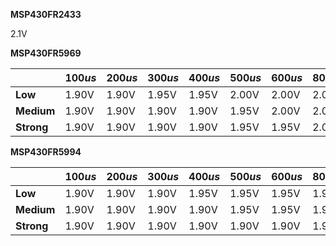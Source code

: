 **MSP430FR2433**

$2.1\text{V}$

**MSP430FR5969**

|            | $100us$        | $200us$        | $300us$        | $400us$        | $500us$        | $600us$        | $800us$        | $1000us$       |
| ---------- | -------------- | -------------- | -------------- | -------------- | -------------- | -------------- | -------------- | -------------- |
| **Low**    | $1.90\text{V}$ | $1.90\text{V}$ | $1.95\text{V}$ | $1.95\text{V}$ | $2.00\text{V}$ | $2.00\text{V}$ | $2.00\text{V}$ | $2.00\text{V}$ |
| **Medium** | $1.90\text{V}$ | $1.90\text{V}$ | $1.90\text{V}$ | $1.90\text{V}$ | $1.95\text{V}$ | $2.00\text{V}$ | $2.00\text{V}$ | $2.00\text{V}$ |
| **Strong** | $1.90\text{V}$ | $1.90\text{V}$ | $1.90\text{V}$ | $1.90\text{V}$ | $1.95\text{V}$ | $1.95\text{V}$ | $2.00\text{V}$ | $2.00\text{V}$ |

**MSP430FR5994**

|            | $100us$        | $200us$        | $300us$        | $400us$        | $500us$        | $600us$        | $800us$        | $1000us$       |
| :--------- | -------------- | -------------- | -------------- | -------------- | -------------- | -------------- | -------------- | -------------- |
| **Low**    | $1.90\text{V}$ | $1.90\text{V}$ | $1.90\text{V}$ | $1.95\text{V}$ | $1.95\text{V}$ | $1.95\text{V}$ | $1.95\text{V}$ | $1.95\text{V}$ |
| **Medium** | $1.90\text{V}$ | $1.90\text{V}$ | $1.90\text{V}$ | $1.90\text{V}$ | $1.95\text{V}$ | $1.95\text{V}$ | $1.95\text{V}$ | $1.95\text{V}$ |
| **Strong** | $1.90\text{V}$ | $1.90\text{V}$ | $1.90\text{V}$ | $1.90\text{V}$ | $1.90\text{V}$ | $1.90\text{V}$ | $1.90\text{V}$ | $1.95\text{V}$ |





